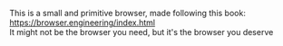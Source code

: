 This is a small and primitive browser, made following this book: https://browser.engineering/index.html  
<quote>It might not be the browser you need, but it's the browser you deserve</quote>
